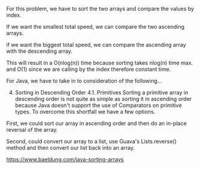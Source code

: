 For this problem, we have to sort the two arrays and compare the values by index.

If we want the smallest total speed, we can compare the two ascending arrays. 

if we want the biggest total speed, we can compare the ascending array with the descending array.

 This will result in a O(nlog(n)) time because sorting takes nlog(n) time max. and O(1) since we are calling by the index therefore constant time.

For Java, we have to take in to consideration of the following... 

4. Sorting in Descending Order
4.1. Primitives
Sorting a primitive array in descending order is not quite as simple as sorting it in ascending order because Java doesn't support the use of Comparators on primitive types. To overcome this shortfall we have a few options.

First, we could sort our array in ascending order and then do an in-place reversal of the array.

Second, could convert our array to a list, use Guava's Lists.reverse() method and then convert our list back into an array.

https://www.baeldung.com/java-sorting-arrays